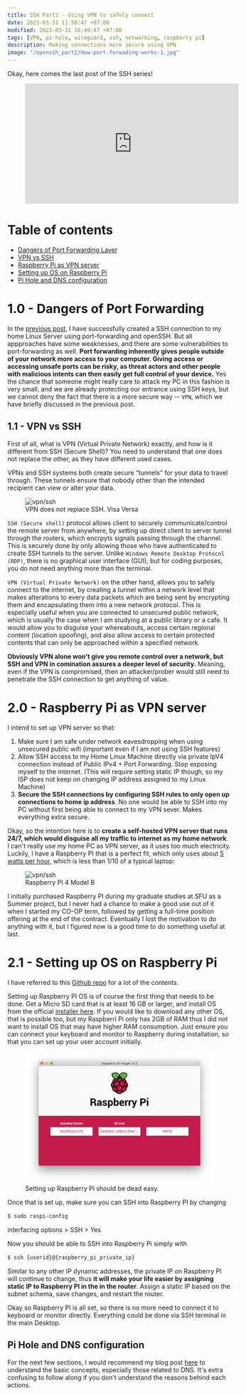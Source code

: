 ```yaml
---
title: SSH Part3 - Using VPN to safely connect
date: 2023-03-31 11:58:47 +07:00
modified: 2023-03-31 16:49:47 +07:00
tags: [VPN, pi-hole, wireguard, ssh, networking, raspberry pi]
description: Making connections more secure using VPN
image: "/openssh_part2/How-port-forwading-works-1.jpg"
---
```


Okay, here comes the last post of the SSH series!

<figure>
<iframe src="https://giphy.com/embed/wXnmM6hHFtz3IulO36" width="480" height="270" frameBorder="0" class="giphy-embed" allowFullScreen></iframe><p><a href="https://giphy.com/gifs/thebachelorette-abc-the-bachelorette-bacheloretteabc-wXnmM6hHFtz3IulO36"></a></p>
</figure>

# Table of contents
- [Dangers of Port Forwarding Layer](#forwarding)
- [VPN vs SSH](#vpn_vs_ssh)
- [Raspberry Pi as VPN server](#raspberry_pi)
- [Setting up OS on Raspberry Pi](#os)
- [Pi Hole and DNS configuration](#pi_hole)
# 1.0 - Dangers of Port Forwarding <a name="forwarding"></a>

In the [previous post](https://chophilip21.github.io/openssh_part2/), I have successfully created a SSH connection to my home Linux Server using port-forwarding and openSSH. But all appproaches have some weaknesses, and there are some vulnerabilities to port-forwarding as well. **Port forwarding inherently gives people outside of your network more access to your computer. Giving access or accessing unsafe ports can be risky, as threat actors and other people with malicious intents can then easily get full control of your device.** Yes the chance that someone might really care to attack my PC in this fashion is very small, and we are already protecting our entrance using SSH keys, but we cannot deny the fact that there is a more secure way -- `VPN`, which we have briefly discussed in the previous post.  

## 1.1 - VPN vs SSH  <a name="vpn_vs_ssh"></a>

First of all, what is VPN (Virtual Private Network) exactly, and how is it different from SSH (Secure Shell)? You need to understand that one does not replace the other, as they have different used cases.

VPNs and SSH systems both create secure “tunnels” for your data to travel through. These tunnels ensure that nobody other than the intended recipient can view or alter your data. 

<figure>
<img src="
https://www.ritavpn.com/blog/wp-content/uploads/2019/12/VPN-vs.-SSH-Tunnel-Which-Is-More-Secure.jpg" alt="vpn/ssh">
<figcaption>VPN does not replace SSH. Visa Versa </figcaption>
</figure>


`SSH (Secure shell)` protocol allows client to securely communicate/control the remote server from anywhere, by setting up direct client to server tunnel through the routers, which encrpyts signals passing through the channel. This is securely done by only allowing those who have authenticated to create SSH tunnels to the server. Unlike `Windows Remote Desktop Protocol (RDP)`, there is no graphical user interface (GUI), but for coding purposes, you do not need anything more than the terminal. 

`VPN (Virtual Private Network)` on the other hand, allows you to safely connect to the internet, by creating a tunnel within a network level that makes alterations to every data packets which are being sent by encrypting them and encapsulating them into a new network protocol. This is especially useful when you are connected to unsecured public network, which is usually the case when I am studying at a public library or a cafe. It would allow you to disguise your whereabouts, access certain regional content (location spoofing), and also allow access to certain protected contents that can only be approached within a specified network. 

**Obviously VPN alone won't give you remote control over a network, but SSH and VPN in comination assures a deeper level of security.**  Meaning, even if the VPN is compromised, then an attacker/prober would still need to penetrate the SSH connection to get anything of value.


# 2.0 - Raspberry Pi as VPN server <a name="raspberry_pi"></a>

I intend to set up VPN server so that:

1. Make sure I am safe under network eavesdropping when using unsecured public wifi (important even if I am not using SSH features)
2. Allow SSH access to my Home Linux Machine directly via private IpV4 connection instead of Public IPv4 + Port Forwarding. Stop exposing myself to the internet. (This will require setting static IP though, so my ISP does not keep on changing IP address assigned to my Linux Machine)
3. **Secure the SSH connections by configuring SSH rules to only open up connections to home ip address**. No one would be able to SSH into my PC without first being able to connect to my VPN sever. Makes everything extra secure.   

Okay, so the intention here is to **create a self-hosted VPN server that runs 24/7, which would disguise all my traffic to internet as my home network**. I can't really use my home PC as VPN server, as it uses too much 
electricity. Luckily, I have a Raspberry PI that is a perfect fit, which only uses about [5 watts per hour](https://www.pidramble.com/wiki/benchmarks/power-consumption), which is less than 1/10 of a typical laptop:

<figure>
<img src="
https://upload.wikimedia.org/wikipedia/commons/thumb/f/f1/Raspberry_Pi_4_Model_B_-_Side.jpg/640px-Raspberry_Pi_4_Model_B_-_Side.jpg" alt="vpn/ssh">
<figcaption>Raspberry PI 4 Model B</figcaption>
</figure>

I initially purchased Raspberry PI during my graduate studies at SFU as a Summer project, but I never had a chance to make a good use out of it when I started my CO-OP term, followed by getting a full-time position offering at the end of the contract. Eventually I lost the motivation to do anything with it, but I figured now is a good time to do something useful at last.   

# 2.1 - Setting up OS on Raspberry Pi <a name="os"></a>

I have referred to this [Github repo](https://github.com/notasausage/pi-hole-unbound-wireguard) for a lot of the contents. 

Setting up Raspberry PI OS is of course the first thing that needs to be done. Get a Micro SD card that is at least 16 GB or larger, and install OS from the official [installer here](https://www.raspbian.org/). If you would like to download any other OS, that is possible too, but my Raspberri Pi only has 2GB of RAM thus I did not want to install OS that may have higher RAM consumption. Just ensure you can connect your keyboard and monitor to Raspberry during installation, so that you can set up your user account initially. 

<figure>
<img src="
https://github.com/notasausage/pi-hole-unbound-wireguard/raw/master/screenshots/raspberry-pi-imager.png" alt="vpn/ssh">
<figcaption>Setting up Raspberry Pi should be dead easy. </figcaption>
</figure>

Once that is set up, make sure you can SSH into Raspberry PI by changing

```bash
$ sudo raspi-config
```

interfacing options > SSH > Yes

Now you should be able to SSH into Raspberry Pi simply with

```bash
$ ssh {userid}@{raspberry_pi_private_ip}
```

Similar to any other IP dynamic addresses, the private IP on Raspberry PI will continue to change, thus **it will make your life easier by assigning static IP to Raspberry PI in the in the router**. Assign a static IP based on the subnet schema, save changes, and restart the router. 

Okay so Raspberry PI is all set, so there is no more need to connect it to keyboard or monitor directly. Everything could be done via SSH terminal in the main Desktop. 

## Pi Hole and DNS configuration <a name="pi_hole"></a>

For the next few sections, I would recommend my blog post [here](https://chophilip21.github.io/network_part1/) to understand the basic concepts, especially those related to DNS. It's extra confusing to follow along if you don't understand the reasons behind each actions. 


